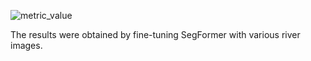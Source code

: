 ![metric_value](https://github.com/user-attachments/assets/c216ca16-b52b-4758-be14-7e2f2afa8ac4)

The results were obtained by fine-tuning SegFormer with various river images.





